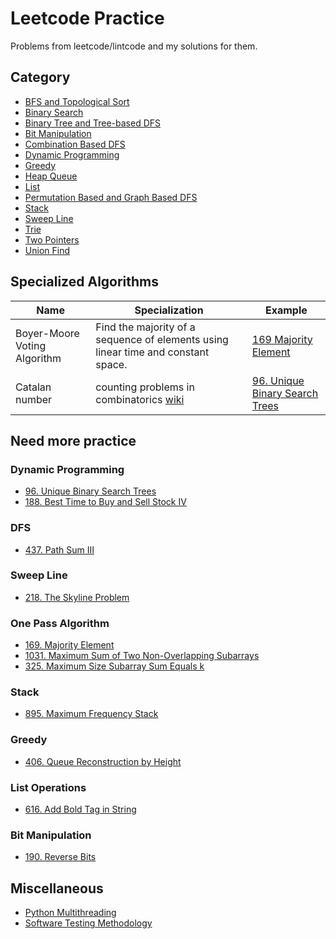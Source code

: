# Leetcode Practice
Problems from leetcode/lintcode and my solutions for them.

## Category
- [BFS and Topological Sort](code/bfs_and_topological_sort)
- [Binary Search](code/binary_search)
- [Binary Tree and Tree-based DFS](code/binary_tree_and_tree-based_dfs)
- [Bit Manipulation](code/bit_manipulation)
- [Combination Based DFS](code/combination_based_dfs)
- [Dynamic Programming](code/dp)
- [Greedy](code/greedy)
- [Heap Queue](code/heapq)
- [List](code/list)
- [Permutation Based and Graph Based DFS](code/permutation_based_and_graph-based_dfs)
- [Stack](code/stack)
- [Sweep Line](code/sweep_line)
- [Trie](code/trie)
- [Two Pointers](code/two_pointers)
- [Union Find](code/union_find)

## Specialized Algorithms 
|  Name  | Specialization | Example |
| ------ | -------------- | ------- |
| Boyer-Moore Voting Algorithm | Find the majority of a sequence of elements using linear time and constant space. | [169 Majority Element](code/list/169_majority_element.py) |
| Catalan number | counting problems in combinatorics [wiki](https://en.wikipedia.org/wiki/Catalan_number)| [96. Unique Binary Search Trees](code/dp/96_unique_binary_search_trees.py) |

## Need more practice

### Dynamic Programming
- [96. Unique Binary Search Trees](code/dp/96_unique_binary_search_trees.py)
- [188. Best Time to Buy and Sell Stock IV](code/dp/188_best_time_to_buy_and_sell_stock_iv.py)

### DFS
- [437. Path Sum III](code/binary_tree_and_tree-based_dfs/437_path_sum_iii.py)

### Sweep Line
- [218. The Skyline Problem](code/sweep_line/218_the_skyline_problem.py)

### One Pass Algorithm
- [169. Majority Element](code/list/169_majority_element.py)
- [1031. Maximum Sum of Two Non-Overlapping Subarrays](code/list/1031_maximun_sum_of_two_non_overlapping_subarrays.py)
- [325. Maximum Size Subarray Sum Equals k](code/list/325_maximum_size_subarray_sum_equals_k.py)

### Stack
- [895. Maximum Frequency Stack](code/stack/895_maximum_frequency_stack.py)

### Greedy
- [406. Queue Reconstruction by Height](code/greedy/406_queue_reconstruction_by_height.py)

### List Operations
- [616. Add Bold Tag in String](code/list/616_add_bold_tag_in_string.py)

### Bit Manipulation
- [190. Reverse Bits](code/bit_manipulation/190_reverse_bits.py)

## Miscellaneous
- [Python Multithreading](/misc/multithreading)
- [Software Testing Methodology](/misc/software_qa/)

